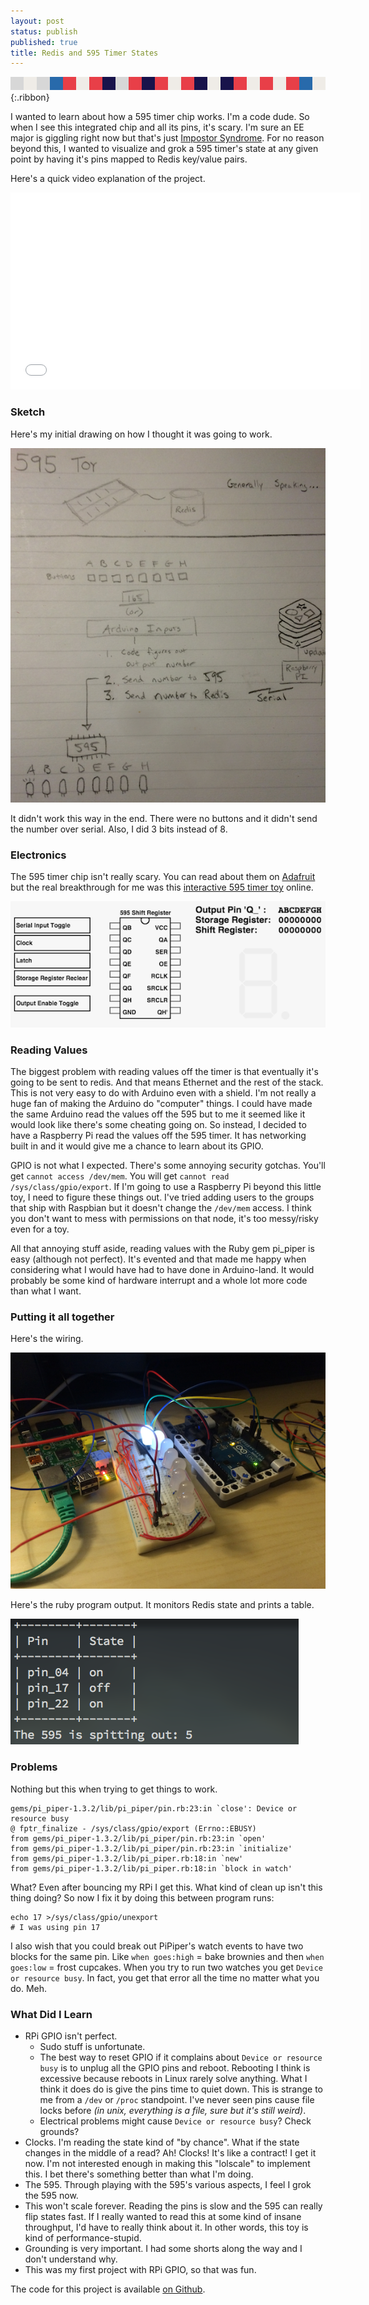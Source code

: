 ```yaml
---
layout: post
status: publish
published: true
title: Redis and 595 Timer States
---
```

![Pixel Ribbon](/ribbons/pixel-ribbon_air_mail.png){:.ribbon}

I wanted to learn about how a 595 timer chip works.  I'm a code dude.  So when I see this integrated chip and all its pins, it's scary.  I'm sure an EE major is giggling right now but that's just [Impostor Syndrome](http://en.wikipedia.org/wiki/Impostor_syndrome).  For no reason beyond this, I wanted to visualize and grok a 595 timer's state at any given point by having it's pins mapped to Redis key/value pairs.

Here's a quick video explanation of the project.

<iframe width="560" height="315" src="//www.youtube.com/embed/k2rJjbI6A5A" frameborder="0" allowfullscreen></iframe>


### Sketch

Here's my initial drawing on how I thought it was going to work.

![595 Sketch](/uploads/2014/09/595_sketch.png)

It didn't work this way in the end.  There were no buttons and it didn't
send the number over serial.  Also, I did 3 bits instead of 8.

### Electronics

The 595 timer chip isn't really scary.  You can read about them on [Adafruit](https://learn.adafruit.com/adafruit-arduino-lesson-4-eight-leds/the-74hc595-shift-register) but the real breakthrough for me was this [interactive 595 timer toy](http://conductiveresistance.com/2011/02/28/interactive-595-shift-register-simulator/) online.

![595 Simulator](/uploads/2014/09/595_simulator.png)

### Reading Values

The biggest problem with reading values off the timer is that eventually it's going to be sent to redis.  And that means Ethernet and the rest of the stack.  This is not very easy to do with Arduino even with a shield.  I'm not really a huge fan of making the Arduino do "computer" things.  I could have made the same Arduino read the values off the 595 but to me it seemed like it would look like there's some cheating going on.  So instead, I decided to have a Raspberry Pi read the values off the 595 timer.  It has networking built in and it would give me a chance to learn about its GPIO.

GPIO is not what I expected.  There's some annoying security gotchas.  You'll get `cannot access /dev/mem`.  You will get `cannot read /sys/class/gpio/export`.  If I'm going to use a Raspberry Pi beyond this little toy, I need to figure these things out.  I've tried adding users to the groups that ship with Raspbian but it doesn't change the `/dev/mem` access.  I think you don't want to mess with permissions on that node, it's too messy/risky even for a toy.

All that annoying stuff aside, reading values with the Ruby gem pi_piper is easy (although not perfect).  It's evented and that made me happy when considering what I would have had to have done in Arduino-land.  It would probably be some kind of hardware interrupt and a whole lot more code than what I want.

### Putting it all together

Here's the wiring.

![595 Simulator](/uploads/2014/09/595_together.png)

Here's the ruby program output.  It monitors Redis state and prints a table.

![595 Simulator](/uploads/2014/09/595_table.png)

### Problems

Nothing but this when trying to get things to work.

	gems/pi_piper-1.3.2/lib/pi_piper/pin.rb:23:in `close': Device or resource busy
	@ fptr_finalize - /sys/class/gpio/export (Errno::EBUSY)
	from gems/pi_piper-1.3.2/lib/pi_piper/pin.rb:23:in `open'
	from gems/pi_piper-1.3.2/lib/pi_piper/pin.rb:23:in `initialize'
	from gems/pi_piper-1.3.2/lib/pi_piper.rb:18:in `new'
	from gems/pi_piper-1.3.2/lib/pi_piper.rb:18:in `block in watch'

What?  Even after bouncing my RPi I get this.  What kind of clean up isn't this thing doing?  So now I fix it by doing this between program runs:

	echo 17 >/sys/class/gpio/unexport
	# I was using pin 17

I also wish that you could break out PiPiper's watch events to have two blocks for the same pin.  Like `when goes:high` = bake brownies and then `when goes:low` = frost cupcakes.  When you try to run two watches you get `Device or resource busy`.  In fact, you get that error all the time no matter what you do.  Meh.

### What Did I Learn

- RPi GPIO isn't perfect.
	- Sudo stuff is unfortunate.
	- The best way to reset GPIO if it complains about `Device or resource
  busy` is to unplug all the GPIO pins and reboot.  Rebooting I think is
  excessive because reboots in Linux rarely solve anything.  What I
  think it does do is give the pins time to quiet down.  This is strange
  to me from a `/dev` or `/proc` standpoint.  I've never seen pins cause
  file locks before _(in unix, everything is a file, sure but it's still
  weird)_.
	- Electrical problems might cause `Device or resource busy`?  Check grounds?
- Clocks.  I'm reading the state kind of "by chance".  What if the state changes in the middle of a read?  Ah!  Clocks!  It's like a contract!  I get it now.  I'm not interested enough in making this "lolscale" to implement this.  I bet there's something better than what I'm doing.
- The 595.  Through playing with the 595's various aspects, I feel I grok the 595 now.
- This won't scale forever.  Reading the pins is slow and the 595 can really flip states fast.  If I really wanted to read this at some kind of insane throughput, I'd have to really think about it.  In other words, this toy is kind of performance-stupid.
- Grounding is very important.  I had some shorts along the way and I don't understand why.
- This was my first project with RPi GPIO, so that was fun.

The code for this project is available [on Github](https://github.com/squarism/595_state).
